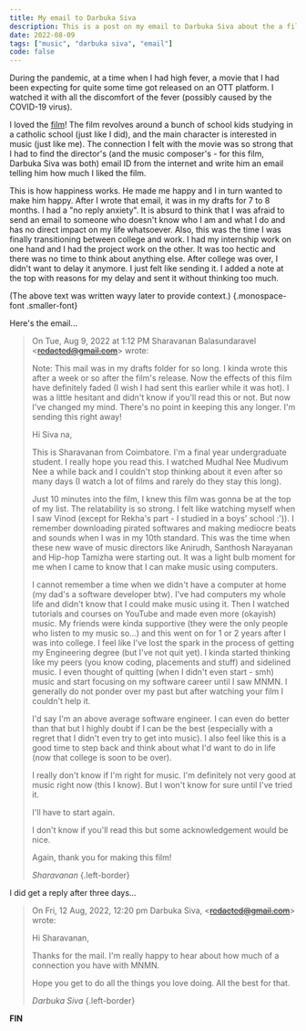 ```yaml
---
title: My email to Darbuka Siva
description: This is a post on my email to Darbuka Siva about the a film called "Mudhal Nee Mudivum Nee".
date: 2022-08-09
tags: ["music", "darbuka siva", "email"]
code: false
---
```


During the pandemic, at a time when I had high fever, a movie that I had been expecting for quite some time got released on an OTT platform. I watched it with all the discomfort of the fever (possibly caused by the COVID-19 virus).

I loved the [film](https://en.wikipedia.org/wiki/Mudhal_Nee_Mudivum_Nee)! The film revolves around a bunch of school kids studying in a catholic school (just like I did), and the main character is interested in music (just like me). The connection I felt with the movie was so strong that I had to find the director's (and the music composer's - for this film, Darbuka Siva was both) email ID from the internet and write him an email telling him how much I liked the film.

This is how happiness works. He made me happy and I in turn wanted to make him happy. After I wrote that email, it was in my drafts for 7 to 8 months. I had a "no reply anxiety". It is absurd to think that I was afraid to send an email to someone who doesn't know who I am and what I do and has no direct impact on my life whatsoever. Also, this was the time I was finally transitioning between college and work. I had my internship work on one hand and I had the project work on the other. It was too hectic and there was no time to think about anything else. After college was over, I didn't want to delay it anymore. I just felt like sending it. I added a note at the top with reasons for my delay and sent it without thinking too much.

(The above text was written wayy later to provide context.) {.monospace-font .smaller-font}

Here's the email...

> On Tue, Aug 9, 2022 at 1:12 PM Sharavanan Balasundaravel <~~redacted@gmail.com~~> wrote:
>
> Note: This mail was in my drafts folder for so long. I kinda wrote this after a week or so after the film's release. Now the effects of this film have definitely faded (I wish I had sent this earlier while it was hot). I was a little hesitant and didn't know if you'll read this or not. But now I've changed my mind. There's no point in keeping this any longer. I'm sending this right away!
>
> Hi Siva na,
>
> This is Sharavanan from Coimbatore. I'm a final year undergraduate student. I really hope you read this. I watched Mudhal Nee Mudivum Nee a while back and I couldn't stop thinking about it even after so many days (I watch a lot of films and rarely do they stay this long).
>
> Just 10 minutes into the film, I knew this film was gonna be at the top of my list. The relatability is so strong. I felt like watching myself when I saw Vinod (except for Rekha's part - I studied in a boys' school :')). I remember downloading pirated softwares and making mediocre beats and sounds when I was in my 10th standard. This was the time when these new wave of music directors like Anirudh, Santhosh Narayanan and Hip-hop Tamizha were starting out. It was a light bulb moment for me when I came to know that I can make music using computers.
>
> I cannot remember a time when we didn't have a computer at home (my dad's a software developer btw). I've had computers my whole life and didn't know that I could make music using it. Then I watched tutorials and courses on YouTube and made even more (okayish) music. My friends were kinda supportive (they were the only people who listen to my music so...) and this went on for 1 or 2 years after I was into college. I feel like I've lost the spark in the process of getting my Engineering degree (but I've not quit yet). I kinda started thinking like my peers (you know coding, placements and stuff) and sidelined music. I even thought of quitting (when I didn't even start - smh) music and start focusing on my software career until I saw MNMN. I generally do not ponder over my past but after watching your film I couldn't help it.
>
> I'd say I'm an above average software engineer. I can even do better than that but I highly doubt if I can be the best (especially with a regret that I didn't even try to get into music). I also feel like this is a good time to step back and think about what I'd want to do in life (now that college is soon to be over).
>
> I really don't know if I'm right for music. I'm definitely not very good at music right now (this I know). But I won't know for sure until I've tried it.
>
> I'll have to start again.
>
> I don't know if you'll read this but some acknowledgement would be nice.
>
> Again, thank you for making this film!
>
> *Sharavanan*
> {.left-border}

I did get a reply after three days...

> On Fri, 12 Aug, 2022, 12:20 pm Darbuka Siva, <~~redacted@gmail.com~~> wrote:
>
> Hi Sharavanan,
>
> Thanks for the mail. I'm really happy to hear about how much of a connection you have with MNMN.
>
> Hope you get to do all the things you love doing. All the best for that.
>
> *Darbuka Siva*
> {.left-border}

**FIN**

